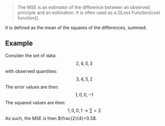 > The MSE is an estimator of the difference between an observed principle and an estimation. It is often used as a [[Loss Function|cost function]].

It is defined as the mean of the squares of the differences, summed.
## Example
Consider the set of data:
$$2,4,5,3$$
with observed quantities:
$$3,4,5,2$$
The error values are then:
$$1,0,0,-1$$
The squared values are then:
$$1,0,0,1 \to \sum=2$$
As such, the MSE is then $\frac{2}{4}=0.5$.


